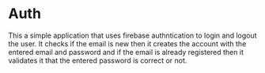 # Auth

This a simple application that uses firebase authntication to login and logout the user. It checks if the email is new then it creates the account with the entered email and password and if the email is already registered then it validates it that the entered password is correct or not.
